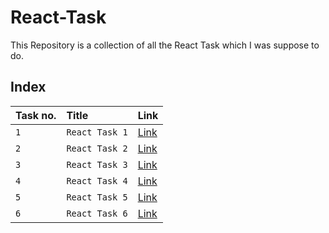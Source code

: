 # React-Task
This Repository is a collection of all the React Task which I was suppose to do.

## Index
| Task no. | Title    | Link |
| :------ | :------- | :---------- |
| `1` | `React Task 1` | [Link](https://github.com/Vishal-1004/ReactTack1) |
| `2` | `React Task 2` | [Link](https://github.com/Vishal-1004/ReactTask2) |
| `3` | `React Task 3` | [Link](https://github.com/Vishal-1004/ReactTack3) |
| `4` | `React Task 4` | [Link](https://github.com/Vishal-1004/ReactTack4) |
| `5` | `React Task 5` | [Link](https://github.com/Vishal-1004/ReactTack5) |
| `6` | `React Task 6` | [Link](https://github.com/Vishal-1004/ReactTack6) |
